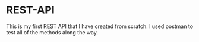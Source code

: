 # REST-API
This is my first REST API that I have created from scratch. I used postman to test all of the methods along the way. 
